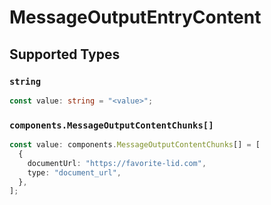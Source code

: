 # MessageOutputEntryContent


## Supported Types

### `string`

```typescript
const value: string = "<value>";
```

### `components.MessageOutputContentChunks[]`

```typescript
const value: components.MessageOutputContentChunks[] = [
  {
    documentUrl: "https://favorite-lid.com",
    type: "document_url",
  },
];
```

